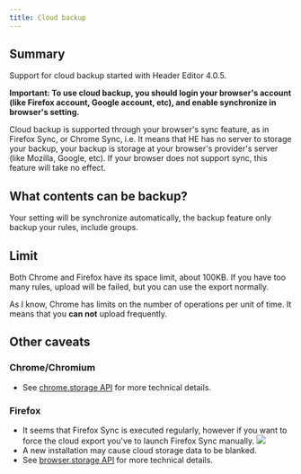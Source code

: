 ```yaml
---
title: Cloud backup
---
```


## Summary

Support for cloud backup started with Header Editor 4.0.5.

**Important: To use cloud backup, you should login your browser's account (like Firefox account, Google account, etc), and enable synchronize in browser's setting.**

Cloud backup is supported through your browser's sync feature, as in Firefox Sync, or Chrome Sync, i.e. It means that HE has no server to storage your backup, your backup is storage at your browser's provider's server (like Mozilla, Google, etc). If your browser does not support sync, this feature will take no effect.

## What contents can be backup?

Your setting will be synchronize automatically, the backup feature only backup your rules, include groups.

## Limit

Both Chrome and Firefox have its space limit, about 100KB. If you have too many rules, upload will be failed, but you can use the export normally.

As I know, Chrome has limits on the number of operations per unit of time. It means that you **can not** upload frequently.

## Other caveats

### Chrome/Chromium

* See [chrome.storage API](https://developer.chrome.com/extensions/storage#property-sync) for more technical details.

### Firefox

* It seems that Firefox Sync is executed regularly, however if you want to force the cloud export you've to launch Firefox Sync manually.
![](https://img12.360buyimg.com/ddimg/jfs/t1/331038/40/854/2134/68a4ab75Fcd087439/c89009381abc82ea.jpg)
* A new installation may cause cloud storage data to be blanked.
* See [browser.storage API](https://developer.mozilla.org/en-US/docs/Mozilla/Add-ons/WebExtensions/API/storage) for more technical details.
